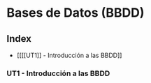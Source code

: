# Bases de Datos (BBDD)

## Index
- [[[[UT1]] - Introducción a las BBDD]]





### UT1 - Introducción a las BBDD